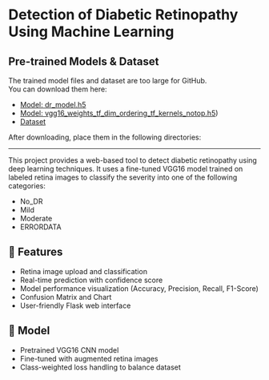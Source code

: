 # Detection of Diabetic Retinopathy Using Machine Learning

## Pre-trained Models & Dataset

The trained model files and dataset are too large for GitHub.  
You can download them here:

- [Model: dr_model.h5]([https://drive.google.com/your_model_link](https://drive.google.com/file/d/1ahy-YAmKo3V1JsodIVvIgVh4S5sQhIO3/view?usp=drive_link))
- [Model: vgg16_weights_tf_dim_ordering_tf_kernels_notop.h5](https://drive.google.com/file/d/161Q5vtcYVtbztlIFxKBW466zHEcNgo1X/view?usp=drive_link))
- [Dataset]([https://drive.google.com/drive/folders/1M4wGg8YuCDB0B2wYyu8wXvFQfKiCsPxB?usp=drive_link])

After downloading, place them in the following directories:

---

This project provides a web-based tool to detect diabetic retinopathy using deep learning techniques. It uses a fine-tuned VGG16 model trained on labeled retina images to classify the severity into one of the following categories:
- No_DR
- Mild
- Moderate
- ERRORDATA

## 🚀 Features
- Retina image upload and classification
- Real-time prediction with confidence score
- Model performance visualization (Accuracy, Precision, Recall, F1-Score)
- Confusion Matrix and Chart
- User-friendly Flask web interface

## 🧠 Model
- Pretrained VGG16 CNN model
- Fine-tuned with augmented retina images
- Class-weighted loss handling to balance dataset
